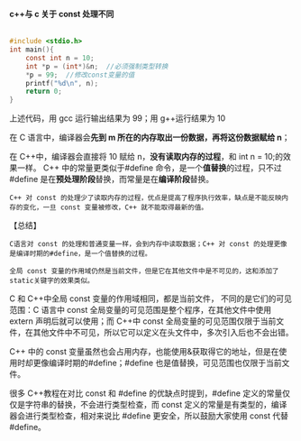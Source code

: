 #### c++与 c 关于 const 处理不同

```c

#include <stdio.h>
int main(){
    const int n = 10;
    int *p = (int*)&n;  //必须强制类型转换
    *p = 99;  //修改const变量的值
    printf("%d\n", n);
    return 0;
}
```

上述代码，用 gcc 运行输出结果为 99；用 g++运行结果为 10

在 C 语言中，编译器会**先到 m 所在的内存取出一份数据，再将这份数据赋给 n**；

在 C++中，编译器会直接将 10 赋给 n，**没有读取内存的过程**，和 int n = 10;的效果一样。
C++ 中的常量更类似于#define 命令，是一个**值替换**的过程，只不过#define 是在**预处理阶段**替换，而常量是在**编译阶段**替换。

`C++ 对 const 的处理少了读取内存的过程，优点是提高了程序执行效率，缺点是不能反映内存的变化，一旦 const 变量被修改，C++ 就不能取得最新的值。`

【总结】

`C语言对 const 的处理和普通变量一样，会到内存中读取数据；C++ 对 const 的处理更像是编译时期的#define，是一个值替换的过程。`

`全局 const 变量的作用域仍然是当前文件，但是它在其他文件中是不可见的，这和添加了static关键字的效果类似。`

C 和 C++中全局 const 变量的作用域相同，都是当前文件，
不同的是它们的可见范围：C 语言中 const 全局变量的可见范围是整个程序，在其他文件中使用 extern 声明后就可以使用；而 C++中 const 全局变量的可见范围仅限于当前文件，在其他文件中不可见，所以它可以定义在头文件中，多次引入后也不会出错。

C++ 中的 const 变量虽然也会占用内存，也能使用&获取得它的地址，但是在使用时却更像编译时期的#define；#define 也是值替换，可见范围也仅限于当前文件。

很多 C++教程在对比 const 和 #define 的优缺点时提到，#define 定义的常量仅仅是字符串的替换，不会进行类型检查，而 const 定义的常量是有类型的，编译器会进行类型检查，相对来说比 #define 更安全，所以鼓励大家使用 const 代替 #define。
